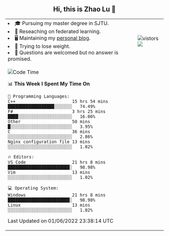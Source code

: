 <h2 align="center"> Hi, this is Zhao Lu 👋</h2>

<table style="overflow:hidden;">
    <tr> 
        <td>
            <li>🎓 Pursuing my master degree in SJTU.</li>
            <li>🌱 Reseaching on federated learning.</li>
            <li>🖥️ Maintaining my <a href="https://ifarewell.xyz">personal blog</a>.</li>
            <li>💪 Trying to lose weight.</li>
            <li>💬 Questions are welcomed but no answer is promised.</li> 
        </td>
        <td>
            <img src="https://visitor-badge.glitch.me/badge?page_id=ifarewell" alt="vistors" />
        <br>
          <img src="https://github-readme-stats.vercel.app/api?username=ifarewell&theme=graywhite&hide=prs,contribs&show_icons=true&hide_border=true&icon_color=CE1D2D&text_color=718096&bg_color=ffffff&hide_title=true" />
        </td>
    </tr>
    <tr>
        <td colspan="2">
            
<!--START_SECTION:waka-->
![Code Time](http://img.shields.io/badge/Code%20Time-180%20hrs%2032%20mins-blue)

📊 **This Week I Spent My Time On** 

```text
💬 Programming Languages: 
C++                      15 hrs 54 mins      ██████████████████░░░░░░░   74.49% 
F#                       3 hrs 25 mins       ████░░░░░░░░░░░░░░░░░░░░░   16.06% 
Other                    50 mins             █░░░░░░░░░░░░░░░░░░░░░░░░   3.95% 
C                        36 mins             ░░░░░░░░░░░░░░░░░░░░░░░░░   2.86% 
Nginx configuration file 13 mins             ░░░░░░░░░░░░░░░░░░░░░░░░░   1.02%

🔥 Editors: 
VS Code                  21 hrs 8 mins       ████████████████████████░   98.98% 
Vim                      13 mins             ░░░░░░░░░░░░░░░░░░░░░░░░░   1.02%

💻 Operating System: 
Windows                  21 hrs 8 mins       ████████████████████████░   98.98% 
Linux                    13 mins             ░░░░░░░░░░░░░░░░░░░░░░░░░   1.02%

```


 Last Updated on 01/06/2022 23:38:14 UTC
<!--END_SECTION:waka-->
            
</td></tr>
</table>

